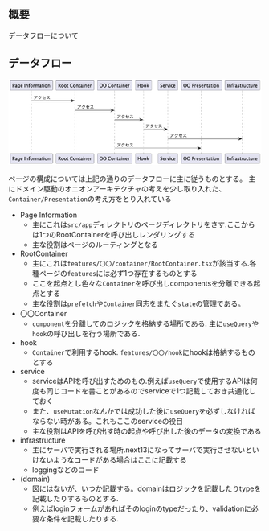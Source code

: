 ## 概要

データフローについて

## データフロー

![データフロー](./dataflow.png)

ページの構成については上記の通りのデータフローに主に従うものとする。
主にドメイン駆動のオニオンアーキテクチャの考えを少し取り入れた、`Container/Presentation`の考え方をとり入れている


- Page Information
  - 主にこれは`src/app`ディレクトリのページディレクトリをさす.ここからは1つのRootContainerを呼び出しレンダリングする
  - 主な役割はページのルーティングとなる
- RootContainer
  - 主にこれは`features/〇〇/container/RootContainer.tsx`が該当する.各種ページの`features`には必ず1つ存在するものとする
  - ここを起点とし色々な`Container`を呼び出しcomponentsを分離できる起点とする
  - 主な役割は`prefetch`や`Container`同志をまたぐ`state`の管理である。
- 〇〇Container
  - `component`を分離してのロジックを格納する場所である. 主に`useQuery`や`hook`の呼び出しを行う場所である.
- hook
  - `Container`で利用するhook. `features/〇〇/hook`にhookは格納するものとする
- service
  - serviceはAPIを呼び出すためのもの.例えば`useQuery`で使用するAPIは何度も同じコードを書ことがあるのでserviceで1つ記載しておき共通化しておく
  - また、`useMutation`なんかでは成功した後に`useQuery`を必ずしなければならない時がある。これもここのserviceの役目
  - 主な役割はAPIを呼び出す時の起点や呼び出した後のデータの変換である
- infrastructure
  - 主にサーバで実行される場所.next13になってサーバで実行させないといけないようなコードがある場合はここに記載する
  - loggingなどのコード
- (domain)
  - 図にはないが、いつか記載する。domainはロジックを記載したりtypeを記載したりするものとする.
  - 例えばloginフォームがあればそのloginのtypeだったり、validationに必要な条件を記載したりする.
